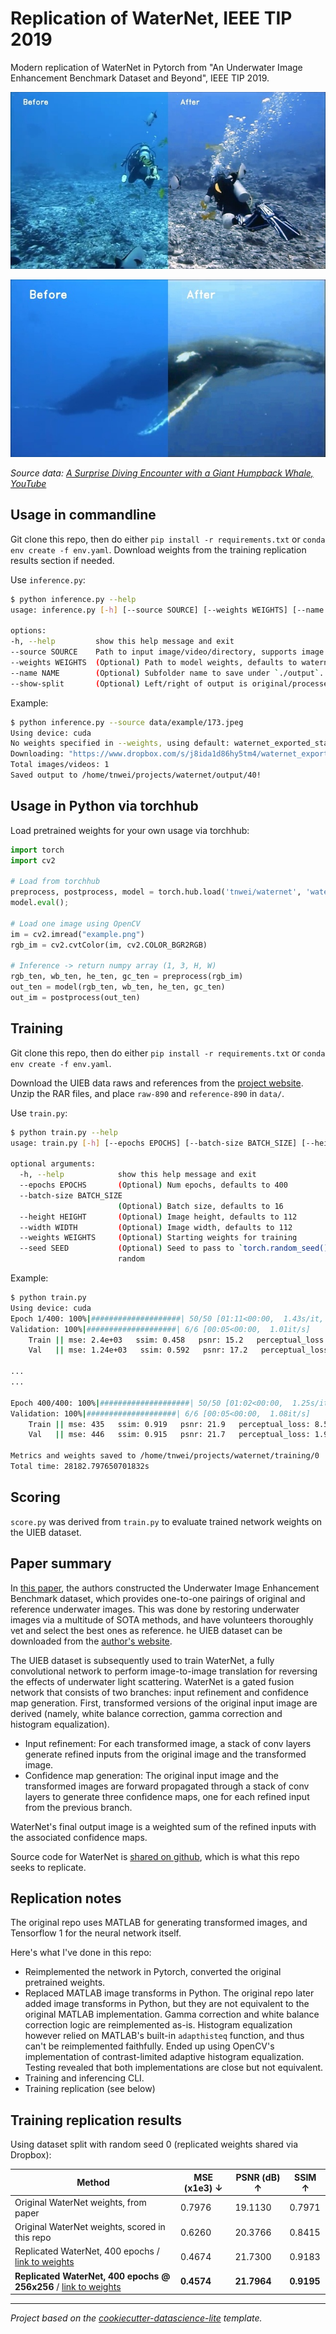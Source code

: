 # Replication of WaterNet, IEEE TIP 2019

Modern replication of WaterNet in Pytorch from "An Underwater Image Enhancement Benchmark Dataset and Beyond", IEEE TIP 2019. 

![](docs/frames-0968-small.jpeg)

![](docs/173-small.jpeg)

_Source data: [A Surprise Diving Encounter with a Giant Humpback Whale, YouTube](https://www.youtube.com/watch?v=vAZkzV41sCc)_

## Usage in commandline

Git clone this repo, then do either `pip install -r requirements.txt` or `conda env create -f env.yaml`. Download weights from the training replication results section if needed.

Use `inference.py`: 

```bash
$ python inference.py --help
usage: inference.py [-h] [--source SOURCE] [--weights WEIGHTS] [--name NAME] [--show-split]

options:
-h, --help         show this help message and exit
--source SOURCE    Path to input image/video/directory, supports image formats: bmp, jpg, jpeg, png, gif, and video formats: mp4, mpeg, avi
--weights WEIGHTS  (Optional) Path to model weights, defaults to waternet_exported_state_dict-daa0ee.pt. Auto-downloads pretrained weights if not available.
--name NAME        (Optional) Subfolder name to save under `./output`.
--show-split       (Optional) Left/right of output is original/processed. Adds before/after watermark. 
```

Example:

```bash
$ python inference.py --source data/example/173.jpeg
Using device: cuda
No weights specified in --weights, using default: waternet_exported_state_dict-daa0ee.pt
Downloading: "https://www.dropbox.com/s/j8ida1d86hy5tm4/waternet_exported_state_dict-daa0ee.pt?dl=1" to /home/tnwei/projects/waternet/waternet_exported_state_dict-daa0ee.pt
Total images/videos: 1
Saved output to /home/tnwei/projects/waternet/output/40!  
```

## Usage in Python via torchhub

Load pretrained weights for your own usage via torchhub:

```python
import torch
import cv2

# Load from torchhub
preprocess, postprocess, model = torch.hub.load('tnwei/waternet', 'waternet')
model.eval();

# Load one image using OpenCV
im = cv2.imread("example.png")
rgb_im = cv2.cvtColor(im, cv2.COLOR_BGR2RGB)

# Inference -> return numpy array (1, 3, H, W)
rgb_ten, wb_ten, he_ten, gc_ten = preprocess(rgb_im)
out_ten = model(rgb_ten, wb_ten, he_ten, gc_ten)
out_im = postprocess(out_ten)
```

<!-- TODO: Training on higher res images -->

## Training

Git clone this repo, then do either `pip install -r requirements.txt` or `conda env create -f env.yaml`. 

Download the UIEB data raws and references from the [project website](https://li-chongyi.github.io/proj_benchmark.html). Unzip the RAR files, and place `raw-890` and `reference-890` in `data/`.

Use `train.py`:

```bash
$ python train.py --help
usage: train.py [-h] [--epochs EPOCHS] [--batch-size BATCH_SIZE] [--height HEIGHT] [--width WIDTH] [--weights WEIGHTS]

optional arguments:
  -h, --help            show this help message and exit
  --epochs EPOCHS       (Optional) Num epochs, defaults to 400
  --batch-size BATCH_SIZE
                        (Optional) Batch size, defaults to 16
  --height HEIGHT       (Optional) Image height, defaults to 112
  --width WIDTH         (Optional) Image width, defaults to 112
  --weights WEIGHTS     (Optional) Starting weights for training
  --seed SEED           (Optional) Seed to pass to `torch.random_seed()` for reproducibility, defaults to None i.e.
                        random
```

Example:

```bash
$ python train.py
Using device: cuda
Epoch 1/400: 100%|####################| 50/50 [01:11<00:00,  1.43s/it, loss=3.39e+3]
Validation: 100%|####################| 6/6 [00:05<00:00,  1.01it/s]
    Train || mse: 2.4e+03   ssim: 0.458   psnr: 15.2   perceptual_loss: 4.93e+04   loss: 4.86e+03
    Val   || mse: 1.24e+03   ssim: 0.592   psnr: 17.2   perceptual_loss: 6.98e+03

...
...

Epoch 400/400: 100%|####################| 50/50 [01:02<00:00,  1.25s/it, loss=873]
Validation: 100%|####################| 6/6 [00:05<00:00,  1.08it/s]
    Train || mse: 435   ssim: 0.919   psnr: 21.9   perceptual_loss: 8.54e+03   loss: 862
    Val   || mse: 446   ssim: 0.915   psnr: 21.7   perceptual_loss: 1.94e+03

Metrics and weights saved to /home/tnwei/projects/waternet/training/0
Total time: 28182.797650701832s
```

## Scoring

`score.py` was derived from `train.py` to evaluate trained network weights on the UIEB dataset.

## Paper summary

In [this paper](https://arxiv.org/abs/1901.05495), the authors constructed the Underwater Image Enhancement Benchmark dataset, which provides one-to-one pairings of original and reference underwater images. This was done by restoring underwater images via a multitude of SOTA methods, and have volunteers thoroughly vet and select the best ones as reference. he UIEB dataset can be downloaded from the [author's website](https://li-chongyi.github.io/proj_benchmark.html).

The UIEB dataset is subsequently used to train WaterNet, a fully convolutional network to perform image-to-image translation for reversing the effects of underwater light scattering. WaterNet is a gated fusion network that consists of two branches: input refinement and confidence map generation. First, transformed versions of the original input image are derived (namely, white balance correction, gamma correction and histogram equalization). 

- Input refinement: For each transformed image, a stack of conv layers generate refined inputs from the original image and the transformed image. 
- Confidence map generation: The original input image and the transformed images are forward propagated through a stack of conv layers to generate three confidence maps, one for each refined input from the previous branch.

WaterNet's final output image is a weighted sum of the refined inputs with the associated confidence maps. 

<!-- TODO: arch diagram below: -->

Source code for WaterNet is [shared on github](https://github.com/Li-Chongyi/Water-Net_Code), which is what this repo seeks to replicate. 

## Replication notes

The original repo uses MATLAB for generating transformed images, and Tensorflow 1 for the neural network itself.  

Here's what I've done in this repo:

- Reimplemented the network in Pytorch, converted the original pretrained weights.
- Replaced MATLAB image transforms in Python. The original repo later added image transforms in Python, but they are not equivalent to the original MATLAB implementation. Gamma correction and white balance correction logic are reimplemented as-is. Histogram equalization however relied on MATLAB's built-in `adapthisteq` function, and thus can't be reimplemented faithfully. Ended up using OpenCV's implementation of contrast-limited adaptive histogram equalization. Testing revealed that both implementations are close but not equivalent. 
- Training and inferencing CLI.
- Training replication (see below)

## Training replication results

Using dataset split with random seed 0 (replicated weights shared via Dropbox):

| Method | MSE  (x1e3) ↓ | PSNR (dB) ↑ | SSIM  ↑ |
| ------ | -------------- | ----------- | ------- |
| Original WaterNet weights, from paper | 0.7976 | 19.1130 | 0.7971
| Original WaterNet weights, scored in this repo | 0.6260 | 20.3766 | 0.8415 |
| Replicated WaterNet, 400 epochs / [link to weights](https://www.dropbox.com/s/0nzt1jowxavbkwa/replicated-waternet-20220528.pt?dl=0) | 0.4674 | 21.7300 | 0.9183 |
| **Replicated WaterNet, 400 epochs @ 256x256** / [link to weights](https://www.dropbox.com/s/g3ttnbjgi1pjp0v/replicated-waternet-256x256-20220529.pt?dl=0) | **0.4574** | **21.7964** | **0.9195** |
------------------

*Project based on the [cookiecutter-datascience-lite](https://github.com/tnwei/cookiecutter-datascience-lite/) template.*
